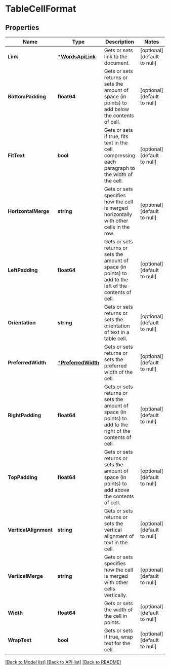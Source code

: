 # TableCellFormat

## Properties
Name | Type | Description | Notes
------------ | ------------- | ------------- | -------------
**Link** | [***WordsApiLink**](WordsApiLink.md) | Gets or sets link to the document. | [optional] [default to null]
**BottomPadding** | **float64** | Gets or sets returns or sets the amount of space (in points) to add below the contents of cell. | [optional] [default to null]
**FitText** | **bool** | Gets or sets if true, fits text in the cell, compressing each paragraph to the width of the cell. | [optional] [default to null]
**HorizontalMerge** | **string** | Gets or sets specifies how the cell is merged horizontally with other cells in the row. | [optional] [default to null]
**LeftPadding** | **float64** | Gets or sets returns or sets the amount of space (in points) to add to the left of the contents of cell. | [optional] [default to null]
**Orientation** | **string** | Gets or sets returns or sets the orientation of text in a table cell. | [optional] [default to null]
**PreferredWidth** | [***PreferredWidth**](PreferredWidth.md) | Gets or sets returns or sets the preferred width of the cell. | [optional] [default to null]
**RightPadding** | **float64** | Gets or sets returns or sets the amount of space (in points) to add to the right of the contents of cell. | [optional] [default to null]
**TopPadding** | **float64** | Gets or sets returns or sets the amount of space (in points) to add above the contents of cell. | [optional] [default to null]
**VerticalAlignment** | **string** | Gets or sets returns or sets the vertical alignment of text in the cell. | [optional] [default to null]
**VerticalMerge** | **string** | Gets or sets specifies how the cell is merged with other cells vertically. | [optional] [default to null]
**Width** | **float64** | Gets or sets the width of the cell in points. | [optional] [default to null]
**WrapText** | **bool** | Gets or sets if true, wrap text for the cell. | [optional] [default to null]

[[Back to Model list]](../README.md#documentation-for-models) [[Back to API list]](../README.md#documentation-for-api-endpoints) [[Back to README]](../README.md)


